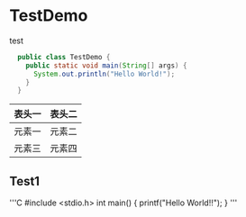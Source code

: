 # TestDemo
test

```java
  public class TestDemo {
    public static void main(String[] args) {
      System.out.println("Hello World!");
    }
  }
```

|表头一|表头二|
|-----|------|
|元素一|元素二|
|元素三|元素四|

## Test1 

'''C
  #include <stdio.h>
  int main() 
  {
    printf("Hello World!!");
  }
'''
